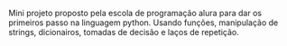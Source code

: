 Mini projeto proposto pela escola de programação alura para dar os primeiros passo na linguagem python. Usando funções, manipulação de strings, dicionairos, tomadas de decisão e laços de repetição. 
